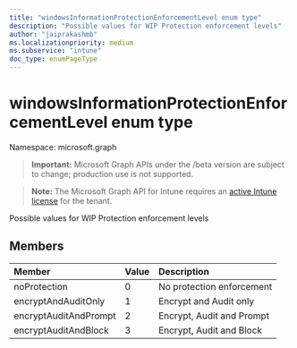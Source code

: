 ```yaml
---
title: "windowsInformationProtectionEnforcementLevel enum type"
description: "Possible values for WIP Protection enforcement levels"
author: "jaiprakashmb"
ms.localizationpriority: medium
ms.subservice: "intune"
doc_type: enumPageType
---
```


# windowsInformationProtectionEnforcementLevel enum type

Namespace: microsoft.graph
> **Important:** Microsoft Graph APIs under the /beta version are subject to change; production use is not supported.

> **Note:** The Microsoft Graph API for Intune requires an [active Intune license](https://go.microsoft.com/fwlink/?linkid=839381) for the tenant.


Possible values for WIP Protection enforcement levels

## Members
|Member|Value|Description|
|:---|:---|:---|
|noProtection|0|No protection enforcement|
|encryptAndAuditOnly|1|Encrypt and Audit only|
|encryptAuditAndPrompt|2|Encrypt, Audit and Prompt|
|encryptAuditAndBlock|3|Encrypt, Audit and Block|
